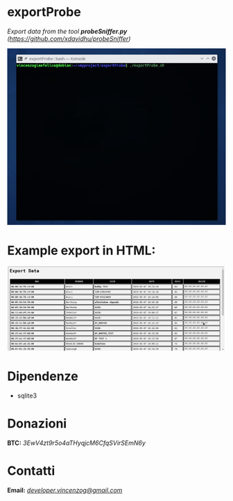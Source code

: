 # exportProbe
*Export data from the tool **probeSniffer.py** (https://github.com/xdavidhu/probeSniffer)*

<p align="center">
<img src="img/example.gif">
</p>

# Example export in HTML:

<p align="center">
<img src="img/export_html.png">
</p>

# Dipendenze

- sqlite3

# Donazioni

**BTC:** *3EwV4zt9r5o4aTHyqjcM6CfqSVirSEmN6y*

# Contatti

**Email:** *developer.vincenzog@gmail.com*
